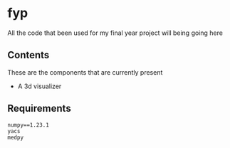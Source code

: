 # fyp

All the code that been used for my final year project will being going here


## Contents
These are the components that are currently present

- A 3d visualizer

## Requirements
```
numpy==1.23.1
yacs
medpy
```
